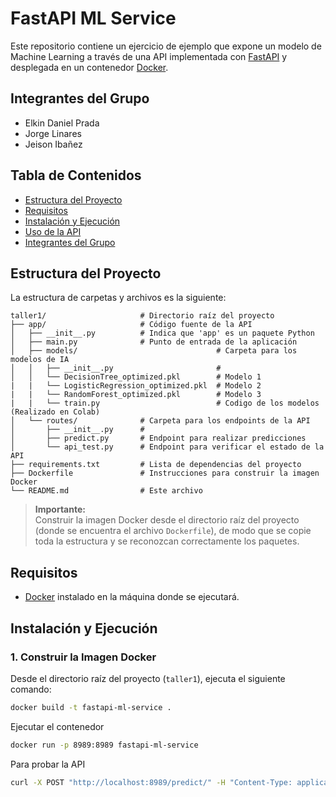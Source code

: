 # FastAPI ML Service

Este repositorio contiene un ejercicio de ejemplo que expone un modelo de Machine Learning a través de una API implementada con [FastAPI](https://fastapi.tiangolo.com/) y desplegada en un contenedor [Docker](https://www.docker.com/).


## Integrantes del Grupo
- Elkin Daniel Prada
- Jorge Linares
- Jeison Ibañez


## Tabla de Contenidos

- [Estructura del Proyecto](#estructura-del-proyecto)
- [Requisitos](#requisitos)
- [Instalación y Ejecución](#instalación-y-ejecución)
- [Uso de la API](#uso-de-la-api)
- [Integrantes del Grupo](#integrantes-del-grupo)

## Estructura del Proyecto

La estructura de carpetas y archivos es la siguiente:

```plaintext
taller1/                     # Directorio raíz del proyecto
├── app/                     # Código fuente de la API
│   ├── __init__.py          # Indica que 'app' es un paquete Python
│   ├── main.py              # Punto de entrada de la aplicación
│   ├── models/                               # Carpeta para los modelos de IA
│   │   ├── __init__.py                       #
│   │   └── DecisionTree_optimized.pkl        # Modelo 1
|   |   └── LogisticRegression_optimized.pkl  # Modelo 2
|   |   └── RandomForest_optimized.pkl        # Modelo 3  
|   |   └── train.py                          # Codigo de los modelos (Realizado en Colab)
│   └── routes/              # Carpeta para los endpoints de la API
│       ├── __init__.py      #
│       ├── predict.py       # Endpoint para realizar predicciones
│       └── api_test.py      # Endpoint para verificar el estado de la API
├── requirements.txt         # Lista de dependencias del proyecto
├── Dockerfile               # Instrucciones para construir la imagen Docker
└── README.md                # Este archivo
```

> **Importante:**  
> Construir la imagen Docker desde el directorio raíz del proyecto (donde se encuentra el archivo `Dockerfile`), de modo que se copie toda la estructura y se reconozcan correctamente los paquetes.

## Requisitos

- [Docker](https://www.docker.com/) instalado en la máquina donde se ejecutará.

## Instalación y Ejecución

### 1. Construir la Imagen Docker

Desde el directorio raíz del proyecto (`taller1`), ejecuta el siguiente comando:

```bash
docker build -t fastapi-ml-service .
```

Ejecutar el contenedor

```bash
docker run -p 8989:8989 fastapi-ml-service
```

Para probar la API

```bash
curl -X POST "http://localhost:8989/predict/" -H "Content-Type: application/json" -d '[0, 47.2, 13.7, 214.0, 4925.0, 1]'
```